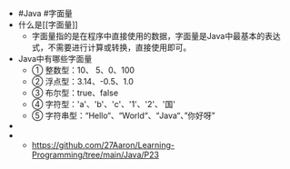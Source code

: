 - #Java #字面量
- 什么是[[字面量]]
	- 字面量指的是在程序中直接使用的数据，字面量是Java中最基本的表达式，不需要进行计算或转换，直接使用即可。
- Java中有哪些字面量
	- ① 整数型：10、 5、0、100
	- ② 浮点型：3.14、-0.5、1.0
	- ③ 布尔型：true、false
	- ④ 字符型：'a'、'b'、'c'、'1'、'2'、'国'
	- ⑤ 字符串型：“Hello“、“World“、“Java“、”你好呀”
-
- - https://github.com/27Aaron/Learning-Programming/tree/main/Java/P23